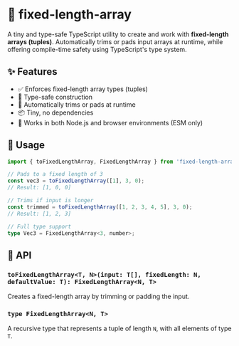# 📐 fixed-length-array

A tiny and type-safe TypeScript utility to create and work with **fixed-length
arrays (tuples)**. Automatically trims or pads input arrays at runtime, while
offering compile-time safety using TypeScript's type system.

## ✨ Features

- ✅ Enforces fixed-length array types (tuples)
- 🧠 Type-safe construction
- 🔧 Automatically trims or pads at runtime
- 📦 Tiny, no dependencies
- 🔁 Works in both Node.js and browser environments (ESM only)

## 🚀 Usage

```ts
import { toFixedLengthArray, FixedLengthArray } from 'fixed-length-array';

// Pads to a fixed length of 3
const vec3 = toFixedLengthArray([1], 3, 0);
// Result: [1, 0, 0]

// Trims if input is longer
const trimmed = toFixedLengthArray([1, 2, 3, 4, 5], 3, 0);
// Result: [1, 2, 3]

// Full type support
type Vec3 = FixedLengthArray<3, number>;
```

## 🧪 API

### `toFixedLengthArray<T, N>(input: T[], fixedLength: N, defaultValue: T): FixedLengthArray<N, T>`

Creates a fixed-length array by trimming or padding the input.

### `type FixedLengthArray<N, T>`

A recursive type that represents a tuple of length `N`, with all elements of
type `T`.
